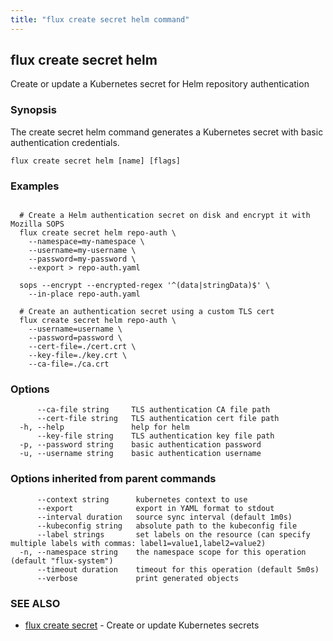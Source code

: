 ```yaml
---
title: "flux create secret helm command"
---
```

## flux create secret helm

Create or update a Kubernetes secret for Helm repository authentication

### Synopsis


The create secret helm command generates a Kubernetes secret with basic authentication credentials.

```
flux create secret helm [name] [flags]
```

### Examples

```

  # Create a Helm authentication secret on disk and encrypt it with Mozilla SOPS
  flux create secret helm repo-auth \
    --namespace=my-namespace \
    --username=my-username \
    --password=my-password \
    --export > repo-auth.yaml

  sops --encrypt --encrypted-regex '^(data|stringData)$' \
    --in-place repo-auth.yaml

  # Create an authentication secret using a custom TLS cert
  flux create secret helm repo-auth \
    --username=username \
    --password=password \
    --cert-file=./cert.crt \
    --key-file=./key.crt \
    --ca-file=./ca.crt

```

### Options

```
      --ca-file string     TLS authentication CA file path
      --cert-file string   TLS authentication cert file path
  -h, --help               help for helm
      --key-file string    TLS authentication key file path
  -p, --password string    basic authentication password
  -u, --username string    basic authentication username
```

### Options inherited from parent commands

```
      --context string      kubernetes context to use
      --export              export in YAML format to stdout
      --interval duration   source sync interval (default 1m0s)
      --kubeconfig string   absolute path to the kubeconfig file
      --label strings       set labels on the resource (can specify multiple labels with commas: label1=value1,label2=value2)
  -n, --namespace string    the namespace scope for this operation (default "flux-system")
      --timeout duration    timeout for this operation (default 5m0s)
      --verbose             print generated objects
```

### SEE ALSO

* [flux create secret](/cmd/flux_create_secret/)	 - Create or update Kubernetes secrets

